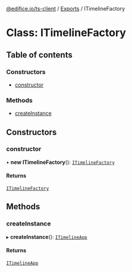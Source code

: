 [@edifice.io/ts-client](../README.md) / [Exports](../modules.md) / ITimelineFactory

# Class: ITimelineFactory

## Table of contents

### Constructors

- [constructor](ITimelineFactory.md#constructor)

### Methods

- [createInstance](ITimelineFactory.md#createinstance)

## Constructors

### constructor

• **new ITimelineFactory**(): [`ITimelineFactory`](ITimelineFactory.md)

#### Returns

[`ITimelineFactory`](ITimelineFactory.md)

## Methods

### createInstance

▸ **createInstance**(): [`ITimelineApp`](../interfaces/ITimelineApp.md)

#### Returns

[`ITimelineApp`](../interfaces/ITimelineApp.md)
